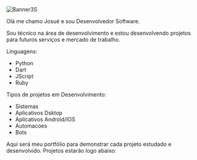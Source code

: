 ![Banner3S](https://github.com/user-attachments/assets/87d1ee55-1c66-4fff-8fea-e91c2ff2990b)



Olá me chamo Josué e sou Desenvolvedor Software.

Sou técnico na área de desenvolvimento e estou desenvolvendo projetos para futuros serviços e mercado de trabalho.

Linguagens:

- Python
- Dart
- JScript
- Ruby

Tipos de projetos em Desenvolvimento:

- Sistemas
- Aplicativos Dsktop
- Aplicativos Android/IOS
- Automacoes
- Bots

  
Aqui será meu portfólio para demonstrar cada projeto estudado e desenvolvido.
Projetos estarão logo abaixo:




<!---
joshcode33/joshcode33 is a ✨ special ✨ repository because its `README.md` (this file) appears on your GitHub profile.
You can click the Preview link to take a look at your changes.
--->

